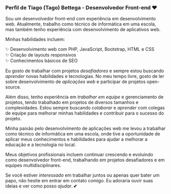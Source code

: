 ### Perfil de Tiago (Tago) Bettega - Desenvolvedor Front-end ❤
Sou um desenvolvedor front-end com experiência em desenvolvimento web. Atualmente, trabalho como técnico de informática em uma escola, mas também tenho experiência com desenvolvimento de aplicativos web.

Minhas habilidades incluem:

✨ Desenvolvimento web com PHP, JavaScript, Bootstrap, HTML e CSS <br>
✨ Criação de layouts responsivos <br>
✨ Conhecimentos básicos de SEO

Eu gosto de trabalhar com projetos _desafiadores_ e sempre estou buscando _aprender_ novas habilidades e tecnologias. No meu tempo livre, gosto de ler sobre desenvolvimento de _aplicações web_ e participar de projetos open-source.

Além disso, tenho experiência em _trabalhar em equipe_ e gerenciamento de projetos, tendo trabalhado em projetos de diversos tamanhos e complexidades. Estou sempre buscando _colaborar_ e _aprender_ com colegas de equipe para melhorar minhas habilidades e contribuir para o sucesso do projeto.

Minha paixão pelo desenvolvimento de aplicações web me levou a trabalhar como técnico de informática em uma escola, onde tive a oportunidade de aplicar meus conhecimentos e habilidades para ajudar a melhorar a educação e a tecnologia no local.

Meus objetivos profissionais incluem continuar crescendo e evoluindo como desenvolvedor front-end, trabalhando em projetos desafiadores e em equipes multidisciplinares.

Se você estiver _interessado_ em trabalhar juntos ou apenas quer bater um papo, não hesite em entrar em contato comigo. Eu adoraria ouvir suas ideias e ver como posso _ajudar_. 💕
